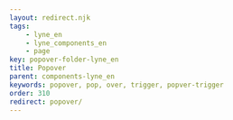 ```yaml
---
layout: redirect.njk
tags: 
    - lyne_en
    - lyne_components_en
    - page
key: popover-folder-lyne_en
title: Popover
parent: components-lyne_en
keywords: popover, pop, over, trigger, popver-trigger
order: 310
redirect: popover/
---
```

